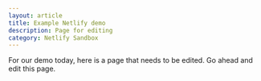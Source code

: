 ```yaml
---
layout: article
title: Example Netlify demo
description: Page for editing
category: Netlify Sandbox
---
```

F﻿or our demo today, here is a page that needs to be edited. Go ahead and edit this page.